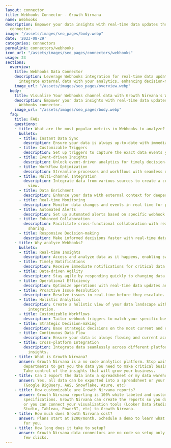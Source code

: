 ```yaml
---
layout: connector
title: Webhooks Connector - Growth Nirvana
name: Webhooks
description: Empower your data insights with real-time data updates through the Webhooks
  connector.
image: "/assets/images/seo_pages/body.webp"
date: '2023-08-29'
categories: connectors
permalink: connectors/webhooks
icon_url: "/assets/images/seo_pages/connectors/webhooks"
usage: 23
sections:
  overview:
    title: Webhooks Data Connector
    description: Leverage Webhooks integration for real-time data updates. Seamlessly
      integrate external data with your analytics, enhancing decision-making and responsiveness.
    image_url: "/assets/images/seo_pages/overview.webp"
  body:
    title: Visualize Your Webhooks channel data with Growth Nirvana's Webhooks Connector
    description: Empower your data insights with real-time data updates through the
      Webhooks connector.
    image_url: "/assets/images/seo_pages/body.webp"
  faq:
    title: FAQs
    questions:
    - title: What are the most popular metrics in Webhooks to analyze?
      bullets:
      - title: Instant Data Sync
        description: Ensure your data is always up-to-date with immediate synchronization.
      - title: Customizable Triggers
        description: Set up triggers to capture the exact data events you need.
      - title: Event-driven Insights
        description: Unlock event-driven analytics for timely decision-making.
      - title: Workflow Optimization
        description: Streamline processes and workflows with seamless data integration.
      - title: Multi-channel Integration
        description: Integrate data from various sources to create a comprehensive
          view.
      - title: Data Enrichment
        description: Enhance your data with external context for deeper insights.
      - title: Real-time Monitoring
        description: Monitor data changes and events in real time for proactive actions.
      - title: Automated Alerts
        description: Set up automated alerts based on specific webhook triggers.
      - title: Enhanced Collaboration
        description: Facilitate cross-functional collaboration with real-time data
          sharing.
      - title: Responsive Decision-making
        description: Make informed decisions faster with real-time data at your fingertips.
    - title: Why analyze Webhooks?
      bullets:
      - title: Real-time Insights
        description: Access and analyze data as it happens, enabling swift actions.
      - title: Timely Notifications
        description: Receive immediate notifications for critical data events.
      - title: Data-driven Agility
        description: Stay agile by responding quickly to changing data scenarios.
      - title: Operational Efficiency
        description: Optimize operations with real-time data updates and integrations.
      - title: Proactive Issue Resolution
        description: Resolve issues in real-time before they escalate.
      - title: Holistic Analytics
        description: Create a holistic view of your data landscape with real-time
          integration.
      - title: Customizable Workflows
        description: Tailor webhook triggers to match your specific business processes.
      - title: Strategic Decision-making
        description: Base strategic decisions on the most current and relevant data.
      - title: Continuous Data Flow
        description: Ensure your data is always flowing and current across systems.
      - title: Cross-platform Integration
        description: Integrate data seamlessly across different platforms for comprehensive
          insights.
    - title: What is Growth Nirvana?
      answer: Growth Nirvana is a no code analytics platform. Stop waiting for other
        departments to get you the data you need to make critical business decisions.
        Take control of the insights that will grow your business.
    - title: Can I export the data into a spreadsheet or my data warehouse?
      answer: Yes, all data can be exported into a spreadsheet or your data warehouse
        (Google BigQuery, AWS, Snowflake, Azure, etc)
    - title: How customizable are Growth Nirvana reports?
      answer: Growth Nirvana reporting is 100% white labeled and customized to your
        specifications. Growth Nirvana can create the reports so you don’t have to
        or you can connect your visualization tools (Looker Data Studio/Google Data
        Studio, Tableau, PowerBI, etc) to Growth Nirvana.
    - title: How much does Growth Nirvana cost?
      answer: Plans start at $200/month. Schedule a demo to learn what plan is best
        for you.
    - title: How long does it take to setup?
      answer: Growth Nirvana data connectors are no code so setup only requires a
        few clicks.
---
```

